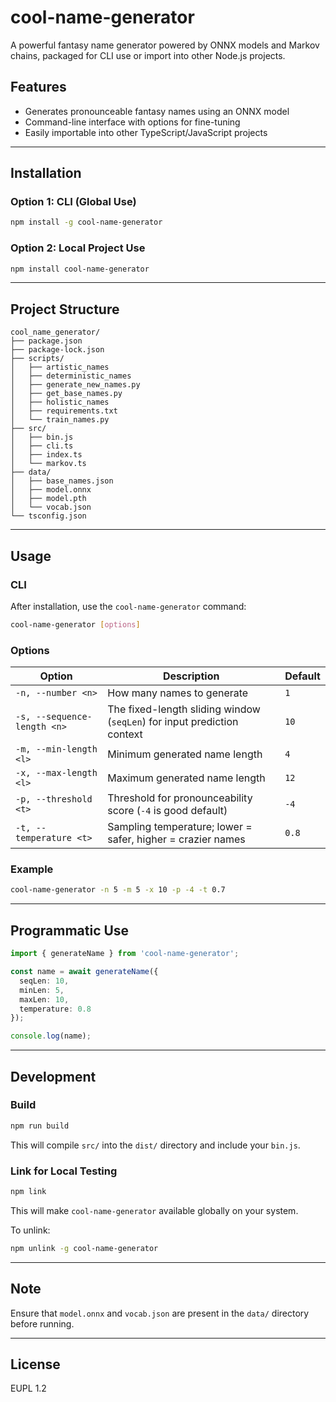 # cool-name-generator

A powerful fantasy name generator powered by ONNX models and Markov chains, packaged for CLI use or import into other Node.js projects.

## Features

- Generates pronounceable fantasy names using an ONNX model
- Command-line interface with options for fine-tuning
- Easily importable into other TypeScript/JavaScript projects

---

## Installation

### Option 1: CLI (Global Use)

```bash
npm install -g cool-name-generator
```

### Option 2: Local Project Use

```bash
npm install cool-name-generator
```

---

## Project Structure

```
cool_name_generator/
├── package.json
├── package-lock.json
├── scripts/
│   ├── artistic_names
│   ├── deterministic_names
│   ├── generate_new_names.py
│   ├── get_base_names.py
│   ├── holistic_names
│   ├── requirements.txt
│   └── train_names.py
├── src/
│   ├── bin.js
│   ├── cli.ts
│   ├── index.ts
│   └── markov.ts
├── data/
│   ├── base_names.json
│   ├── model.onnx
│   ├── model.pth
│   └── vocab.json
└── tsconfig.json
```

---

## Usage

### CLI

After installation, use the `cool-name-generator` command:

```bash
cool-name-generator [options]
```

### Options

| Option                     | Description                                                                 | Default |
|---------------------------|-----------------------------------------------------------------------------|---------|
| `-n, --number <n>`        | How many names to generate                                                  | `1`     |
| `-s, --sequence-length <n>` | The fixed-length sliding window (`seqLen`) for input prediction context     | `10`    |
| `-m, --min-length <l>`    | Minimum generated name length                                               | `4`     |
| `-x, --max-length <l>`    | Maximum generated name length                                               | `12`    |
| `-p, --threshold <t>`     | Threshold for pronounceability score (`-4` is good default)                 | `-4`    |
| `-t, --temperature <t>`   | Sampling temperature; lower = safer, higher = crazier names                 | `0.8`   |

### Example

```bash
cool-name-generator -n 5 -m 5 -x 10 -p -4 -t 0.7
```

---

## Programmatic Use

```ts
import { generateName } from 'cool-name-generator';

const name = await generateName({
  seqLen: 10,
  minLen: 5,
  maxLen: 10,
  temperature: 0.8
});

console.log(name);
```

---

## Development

### Build

```bash
npm run build
```

This will compile `src/` into the `dist/` directory and include your `bin.js`.

### Link for Local Testing

```bash
npm link
```

This will make `cool-name-generator` available globally on your system.

To unlink:
```bash
npm unlink -g cool-name-generator
```

---

## Note

Ensure that `model.onnx` and `vocab.json` are present in the `data/` directory before running.

---

## License

EUPL 1.2